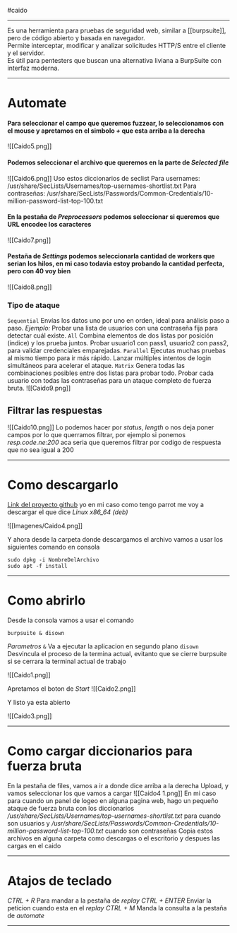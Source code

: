 #caido

--------

Es una herramienta para pruebas de seguridad web, similar a [[burpsuite]], pero de código abierto y basada en navegador.  
Permite interceptar, modificar y analizar solicitudes HTTP/S entre el cliente y el servidor.  
Es útil para pentesters que buscan una alternativa liviana a BurpSuite con interfaz moderna.

------
# Automate

#### Para seleccionar el campo que queremos fuzzear, lo seleccionamos con el mouse y apretamos en el  simbolo *+* que esta arriba a la derecha
![[Caido5.png]]

#### Podemos seleccionar el archivo que queremos en la parte de *Selected file*
![[Caido6.png]]
Uso estos diccionarios de seclist
Para usernames: /usr/share/SecLists/Usernames/top-usernames-shortlist.txt 
Para contraseñas: /usr/share/SecLists/Passwords/Common-Credentials/10-million-password-list-top-100.txt

#### En la pestaña de *Preprocessors* podemos seleccionar si queremos que URL encodee los caracteres

![[Caido7.png]]

#### Pestaña de *Settings* podemos seleccionarla cantidad de workers que serian los hilos, en mi caso todavia estoy probando la cantidad perfecta, pero con 40 voy bien

![[Caido8.png]]
### Tipo de ataque

``Sequential``
	Envías los datos uno por uno en orden, ideal para análisis paso a paso.
	_Ejemplo:_ Probar una lista de usuarios con una contraseña fija para detectar cuál existe.
``All``
	Combina elementos de dos listas por posición (índice) y los prueba juntos.
	Probar usuario1 con pass1, usuario2 con pass2, para validar credenciales emparejadas.
``Parallel``
	Ejecutas muchas pruebas al mismo tiempo para ir más rápido.
	Lanzar múltiples intentos de login simultáneos para acelerar el ataque.
``Matrix`` 
	Genera todas las combinaciones posibles entre dos listas para probar todo.
	Probar cada usuario con todas las contraseñas para un ataque completo de fuerza bruta.
![[Caido9.png]]


## Filtrar las respuestas

![[Caido10.png]]
Lo podemos hacer por *status*, *length* o nos deja poner campos por lo que querramos filtrar, por ejemplo si ponemos *resp.code.ne:200* aca seria que queremos filtrar por codigo de respuesta que no sea igual a 200


------
# Como descargarlo

[Link del proyecto github](https://github.com/caido/caido/releases) yo en mi caso como tengo parrot me voy a descargar el que dice *Linux x86_64 (deb)*

![[Imagenes/Caido4.png]]

Y ahora desde la carpeta donde descargamos el archivo vamos a usar los siguientes comando en consola

```shell
sudo dpkg -i NombreDelArchivo
sudo apt -f install
```

--------
# Como abrirlo

Desde la consola vamos a usar el comando

```shell
burpsuite & disown
```
*Parametros*
	`&` Va a ejecutar la aplicacion en segundo plano
	`disown` Desvincula el proceso de la termina actual, evitanto que se cierre burpsuite si se cerrara la terminal actual de trabajo


![[Caido1.png]]

Apretamos el boton de *Start*
![[Caido2.png]]

Y listo ya esta abierto

![[Caido3.png]]

--------
# Como cargar diccionarios para fuerza bruta

En la pestaña de files, vamos a ir a donde dice arriba a la derecha Upload, y vamos seleccionar los que vamos a cargar
![[Caido4 1.png]]
En mi caso para cuando un panel de logeo en alguna pagina web, hago un pequeño ataque de fuerza bruta con los diccionarios */usr/share/SecLists/Usernames/top-usernames-shortlist.txt* para cuando son usuarios y */usr/share/SecLists/Passwords/Common-Credentials/10-million-password-list-top-100.txt* cuando son contraseñas
Copia estos archivos en alguna carpeta como descargas o el escritorio y despues las cargas en el caido


-----
# Atajos de teclado

*CTRL + R* Para mandar a la pestaña de *replay*
*CTRL + ENTER* Enviar la peticion cuando esta en el *replay*
*CTRL + M* Manda la consulta a la pestaña de *automate*

-------

